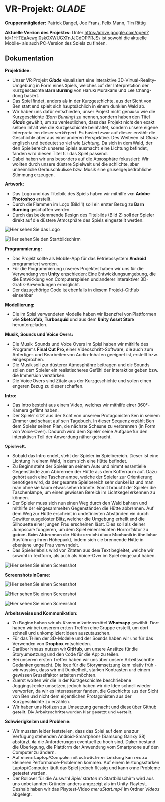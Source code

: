 # VR-Projekt: ***GLADE***

**Gruppenmitglieder:**
Patrick Dangel, Joe Franz, Felix Mann, Tim Rittig

**Aktuelle Version des Projektes:**
Unter https://drive.google.com/open?id=1H-TEaAewgI0skOXWUGXTnJJCdOPPRJSv ist sowohl die aktuelle Mobile- als auch PC-Version des Spiels zu finden.

## Dokumentation

**Projektidee:**
- Unser VR-Projekt ***Glade*** visualisiert eine interaktive 3D-Virtual-Reality-Umgebung in Form eines Spiels, welches auf der Interpretation der Kurzgeschichte **Barn Burning** von Haruki Murakami und Lee Chang-dong basiert.
- Das Spiel findet, anders als in der Kurzgeschichte, aus der Sicht von Ben statt und spielt sich hauptsächlich in einem dunklen Wald ab.
- Wir haben uns dafür entschieden, unser Projekt nicht genauso wie die Kurzgeschichte (*Barn Burning*) zu nennen, sondern haben den Titel ***Glade*** gewählt, um zu verdeutlichen, dass das Projekt nicht den exakt selben Inhalt wie die Kurzgeschichte beinhaltet, sondern unsere eigene Interpretation dieser verkörpert. Es basiert zwar auf dieser, erzählt die Geschichte aber aus einer anderen Perspektive. Des Weiteren ist *Glade* englisch und bedeutet so viel wie *Lichtung*. Da sich in dem Wald, der den Spielbereich unseres Spiels ausmacht, eine Lichtung befindet, fanden wird diesen Titel für das Spiel passend.
- Dabei haben wir uns besonders auf die Atmosphäre fokussiert: Wir wollten durch unsere düstere Spielwelt und die schlichte, aber unheimliche Geräuschkulisse bzw. Musik eine gruselige/bedrohliche Stimmung erzeugen.

**Artwork:**
- Das Logo und das Titelbild des Spiels haben wir mithilfe von **Adobe Photoshop** erstellt.
- Durch die Flammen im Logo (Bild 1) soll ein erster Bezug zu **Barn Burning** geschaffen werden.
- Durch das beklemmende Design des Titelbilds (Bild 2) soll der Spieler direkt auf die düstere Atmosphäre des Spiels eingestellt werden.

![Hier sehen Sie das Logo](https://raw.githubusercontent.com/Timjr27/BarnBurning1/master/Artwork/Glade_Logo.jpg "Logo")

![Hier sehen Sie den Startbildschirm](https://raw.githubusercontent.com/Timjr27/BarnBurning1/master/Artwork/Glade_Titelbild.jpg "Titelbild")

**Programmierung:**
- Das Projekt sollte als Mobile-App für das Betriebssystem **Android** programmiert werden.
- Für die Programmierung unseres Projektes haben wir uns für die Verwendung von **Unity** entschieden: Eine Entwicklungsumgebung, die die Entwicklung von Computerspielen und anderer interaktiver 3D-Grafik-Anwendungen ermöglicht.
- Der dazugehörige Code ist ebenfalls in diesem Projekt-GitHub einsehbar.

**Modellierung:**
- Die im Spiel verwendeten Modelle haben wir lizenzfrei von Plattformen wie **Sketchfab**, **Turbosquid** und aus dem **Unity Asset Store** heruntergeladen.

**Musik, Sounds und Voice Overs:**
- Die Musik, Sounds und Voice Overs im Spiel haben wir mithilfe des Programms **Final Cut Pro**, einer Videoschnitt-Software, die auch zum Anfertigen und Bearbeiten von Audio-Inhalten geeignet ist, erstellt bzw. eingesprochen.
- Die Musik soll zur düsteren Atmosphähre beitragen und die Sounds sollen dem Spieler ein realistischeres Gefühl der Interaktion geben bzw. die Immersion verstärken.
- Die Voice Overs sind Zitate aus der Kurzgeschichte und sollen einen engeren Bezug zu dieser schaffen.

**Intro:**
- Das Intro besteht aus einem Video, welches wir mithilfe einer 360°-Kamera gefilmt haben.
- Der Spieler sitzt aus der Sicht von unserem Protagonisten Ben in seinem Zimmer und schaut auf sein Tagebuch. In dieser Sequenz erzählt Ben dem Spieler seinen Plan, die nächste Scheune zu verbrennen (in Form von Voice-Over). Dadurch wird dem Spieler seine Aufgabe für den interaktiven Teil der Anwendung näher gebracht.

**Spielwelt:**
- Sobald das Intro endet, steht der Spieler im Spielbereich. Dieser ist eine Lichtung 
in einem Wald, in dem sich eine Hütte befindet.
- Zu Beginn steht der Spieler an seinem Auto und nimmt essentielle Gegenstände zum Abbrennen der Hütte aus dem Kofferraum auf. Dazu gehört auch eine Taschenlampe, welche der Spieler zur Orientierung benötigen wird, da der gesamte Spielbereich sehr dunkel ist und man man ohne sie kaum etwas sehen könnte. Somit braucht der Spieler die Taschenlampe, um einen gewissen Bereich im Lichtkegel erkennen zu können.
- Der Spieler muss sich nun einen Weg durch den Wald bahnen und mithilfe der eingesammelten Gegenständen die Hütte abbrennen. Auf dem Weg zur Hütte erscheint in undefinierten Abständen ein durch Gewitter ausgelöster Blitz, welcher die Umgebung erhellt und die Silhouette einer jungen Frau erscheinen lässt. Dies soll als kleiner Jumpscare fungieren, um dem Spiel einen leichten Horrorfaktor zu geben. Beim Abbrennen der Hütte erreicht diese Mechanik in ähnlicher Ausführung ihren Höhepunkt, indem sich die brennende Hütte in ebenjene junge Frau verwandelt.
- Das Spielerlebnis wird von Zitaten aus dem Text begleitet, welche wir sowohl in Textform, als auch als Voice-Over im Spiel eingebaut haben.

![Hier sehen Sie einen Screenshot](https://raw.githubusercontent.com/Timjr27/BarnBurning1/master/overviewWorld.PNG "Unity Screenshot - Spielbereich")

**Screenshots InGame:**

![Hier sehen Sie einen Screenshot](https://raw.githubusercontent.com/Timjr27/BarnBurning1/master/Screenshots/screenshotStrasse.png "Unity Screenshot 1")

![Hier sehen Sie einen Screenshot](https://raw.githubusercontent.com/Timjr27/BarnBurning1/master/Screenshots/screenshotBr%C3%BCcke.png "Unity Screenshot 2")

![Hier sehen Sie einen Screenshot](https://raw.githubusercontent.com/Timjr27/BarnBurning1/master/Screenshots/screenshotTisch.png "Unity Screenshot 3")

**Arbeitsweise und Kommunikation:**
- Zu Beginn haben wir als Kommunikationsmittel **Whatsapp** gewählt. Dort haben wir bei unserem ersten Treffen eine Gruppe erstellt, um dort schnell und unkompliziert Ideen auszutauschen.
- Für das Teilen der 3D-Modelle und der Sounds haben wir uns für das Verwenden von **Dropbox** entschieden.
- Darüber hinaus nutzen wir **GitHub**, um unsere Ansätze für die Storyumsetzung und den Code für die App zu teilen.
- Bei unserem ersten Treffen haben wir uns über unsere Arbeitsschritte Gedanken gemacht. Die Idee für die Storyumsetzung kam relativ früh - wir wussten, dass wir mit Dunkelheit, starken Kontrasten und einem gewissen Gruselfaktor arbeiten möchten.
- Zuerst wollten wir die in der Kurzgeschichte beschriebene Joggingstrecke umsetzen, jedoch haben wir die Idee schnell wieder verworfen, da wir es interessanter fanden, die Geschichte aus der Sicht von Ben und nicht dem eigentlichen Protagonisten aus der Kurzgeschichte zu erzählen.
- Wir haben uns Notizen zur Umsetzung gemacht und diese über Github geteilt. Die Arbeitsschritte wurden klar gesetzt und verteilt.

**Schwierigkeiten und Probleme:**
- Wir mussten leider feststellen, dass das Spiel auf dem uns zur Verfügung stehenden Android-Smartphone (Samsung Galaxy S8) abstürzt, da die Anforderungen eventuell zu hoch sind. Daher bestand die Überlegung, die Plattform der Anwendung vom Smartphone auf den Computer zu ändern. 
- Auf einem Laptop/Computer mit schwächerer Leistung kann es zu kleineren Performance-Problemen kommen. Auf einem leistungsstarken Laptop/Computer läuft das Spiel jedoch flüssig und kann ohne Probleme getestet werden. 
- Der Rollover für die Auswahl *Spiel starten* im Startbildschirm wird aus uns unbekannten Gründen anders angezeigt als im Unity-Playtest. Deshalb haben wir das Playtest-Video *menuStart.mp4* im Ordner *Videos* abgelegt.
